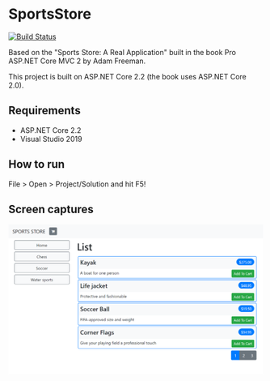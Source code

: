 # SportsStore

[![Build Status][build-status-badge]][build-status]

Based on the "Sports Store: A Real Application" built in the book Pro ASP.NET Core MVC 2 by Adam Freeman.

This project is built on ASP.NET Core 2.2 (the book uses ASP.NET Core 2.0).

## Requirements

- ASP.NET Core 2.2
- Visual Studio 2019

## How to run

File > Open > Project/Solution and hit F5!

## Screen captures

![Front Page](2019.12.11-20_40_48.png)

[build-status-badge]: https://dev.azure.com/epicor-feliperomero/SportsStore/_apis/build/status/SportsStore?branchName=master
[build-status]: https://dev.azure.com/epicor-feliperomero/SportsStore/_build/latest?definitionId=1&branchName=master
